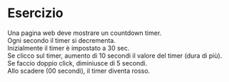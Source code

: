 # Esercizio

Una pagina web deve mostrare un countdown timer.  
Ogni secondo il timer si decrementa.  
Inizialmente il timer è impostato a 30 sec.  
Se clicco sul timer, aumento di 10 secondi il valore del timer (dura di più).  
Se faccio doppio click, diminiusce di 5 secondi.  
Allo scadere (00 secondi), il timer diventa rosso.  